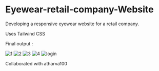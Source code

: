 # Eyewear-retail-company-Website
Developing a responsive eyewear website for a retail company.

Uses Tailwind CSS

Final output :

![1](https://user-images.githubusercontent.com/79035517/224366704-417bdccd-8608-4a7f-a4f1-75d6923a2a83.png)
![2](https://user-images.githubusercontent.com/79035517/224366851-8acb97d7-9b77-4523-8141-fa73d3b48b70.png)
![3](https://user-images.githubusercontent.com/79035517/224366841-e6433632-ae2d-43be-8568-11599c288ad5.png)
![4](https://user-images.githubusercontent.com/79035517/224366839-fd6861f3-7501-4f0b-a1c8-8f8ba0abb2a9.png)
![login](https://user-images.githubusercontent.com/79035517/224366836-3257eba3-5a34-4499-a540-7584f2139b74.png)

Collaborated with atharva100
